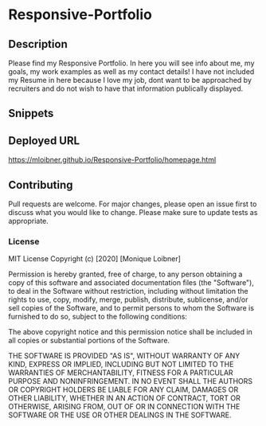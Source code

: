 # Responsive-Portfolio


## Description
Please find my Responsive Portfolio. In here you will see info about me, my goals, my work examples as well as my contact details! 
I have not included my Resume in here because I love my job, dont want to be approached by recruiters and do not wish to have that information publically displayed. 


## Snippets


## Deployed URL
https://mloibner.github.io/Responsive-Portfolio/homepage.html

## Contributing
Pull requests are welcome. For major changes, please open an issue first to discuss what you would like to change. Please make sure to update tests as appropriate.


### License

MIT License
Copyright (c) [2020] [Monique Loibner]

Permission is hereby granted, free of charge, to any person obtaining a copy of this software and associated documentation files (the "Software"), to deal in the Software without restriction, including without limitation the rights to use, copy, modify, merge, publish, distribute, sublicense, and/or sell copies of the Software, and to permit persons to whom the Software is furnished to do so, subject to the following conditions:

The above copyright notice and this permission notice shall be included in all copies or substantial portions of the Software.

THE SOFTWARE IS PROVIDED "AS IS", WITHOUT WARRANTY OF ANY KIND, EXPRESS OR IMPLIED, INCLUDING BUT NOT LIMITED TO THE WARRANTIES OF MERCHANTABILITY, FITNESS FOR A PARTICULAR PURPOSE AND NONINFRINGEMENT. IN NO EVENT SHALL THE AUTHORS OR COPYRIGHT HOLDERS BE LIABLE FOR ANY CLAIM, DAMAGES OR OTHER LIABILITY, WHETHER IN AN ACTION OF CONTRACT, TORT OR OTHERWISE, ARISING FROM, OUT OF OR IN CONNECTION WITH THE SOFTWARE OR THE USE OR OTHER DEALINGS IN THE SOFTWARE.
